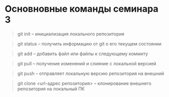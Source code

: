 # Основновные команды семинара 3

> git init – инициализация локального репозитория

> git status – получить информацию от git о его текущем состоянии

> git add – добавить файл или файлы к следующему коммиту

> git pull – получение изменений и слияние с локальной версией

> git push – отправляет локальную версию репозитория на внешний

> git clone <url-адрес репозитория> – клонирование внешнего репозитория на  локальный ПК


